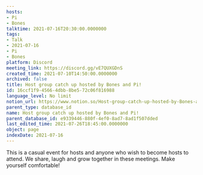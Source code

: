 ```yaml
---
hosts:
- Pi
- Bones
talktime: 2021-07-16T20:30:00.0000000
tags:
- Talk
- 2021-07-16
- Pi
- Bones
platform: Discord
meeting_link: https://discord.gg/vE7QUXGDnS
created_time: 2021-07-10T14:50:00.0000000
archived: false
title: Host group catch up hosted by Bones and Pi!
id: 16ccf1f9-4566-4dbb-8be5-72c06f816988
language_level: No limit
notion_url: https://www.notion.so/Host-group-catch-up-hosted-by-Bones-and-Pi-16ccf1f945664dbb8be572c06f816988
parent_type: database_id
name: Host group catch up hosted by Bones and Pi!
parent_database_id: e9339446-880f-4ef0-8ad7-8ad1f507dded
last_edited_time: 2021-07-26T18:45:00.0000000
object: page
indexDate: 2021-07-16
---
```


This is a casual event for hosts and anyone who wish to become hosts to attend.  We share, laugh and grow together in these meetings.  Make yourself comfortable!






